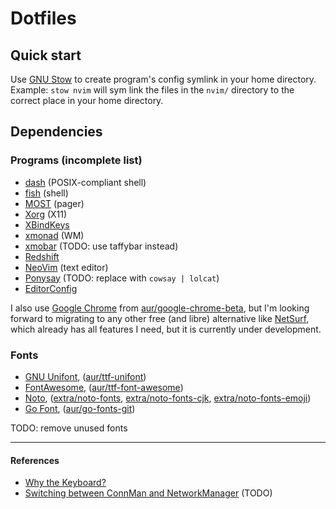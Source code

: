  Dotfiles
================================================================================

   Quick start
--------------------------------------------------------------------------------

Use [GNU Stow] to create program's config symlink in your home directory.
Example: `stow nvim` will sym link the files in the `nvim/` directory
to the correct place in your home directory.

   Dependencies
--------------------------------------------------------------------------------

### Programs (incomplete list)
- [dash](http://gondor.apana.org.au/~herbert/dash) (POSIX-compliant shell)
- [fish](https://fishshell.com) (shell)
- [MOST](https://jedsoft.org/most) (pager)
- [Xorg](https://x.org) (X11)
- [XBindKeys](http://nongnu.org/xbindkeys)
- [xmonad](https://xmonad.org) (WM)
- [xmobar](http://projects.haskell.org/xmobar) (TODO: use taffybar instead)
- [Redshift](https://jonls.dk/redshift)
- [NeoVim](https://neovim.io) (text editor)
- [Ponysay](https://erkin.co/ponysay) (TODO: replace with `cowsay | lolcat`)
- [EditorConfig](https://editorconfig.org)

I also use [Google Chrome] from [aur/google-chrome-beta], but I'm looking
forward to migrating to any other free (and libre) alternative like [NetSurf],
which already has all features I need, but it is currently under development.

### Fonts
- [GNU Unifont], ([aur/ttf-unifont])
- [FontAwesome], ([aur/ttf-font-awesome])
- [Noto], ([extra/noto-fonts], [extra/noto-fonts-cjk], [extra/noto-fonts-emoji])
- [Go Font], ([aur/go-fonts-git])

TODO: remove unused fonts

--------------------------------------------------------------------------------

#### References
- [Why the Keyboard?][1]
- [Switching between ConnMan and NetworkManager][2] (TODO)

[1]: https://github.com/noctuid/dotfiles/blob/master/README.org#why-the-keyboard
[2]: https://forum.manjaro.org/t/switching-between-connman-and-networkmanager/22285

[GNU Stow]: https://www.gnu.org/software/stow
[NetSurf]: https://www.netsurf-browser.org

[Google Chrome]: https://www.google.com/chrome
[aur/google-chrome-beta]: https://aur.archlinux.org/packages/google-chrome-beta

[GNU Unifont]: http://unifoundry.com/unifont.html
[FontAwesome]: http://fontawesome.io
[Noto]: https://www.google.com/get/noto
[Go Font]: https://blog.golang.org/go-fonts
[aur/ttf-unifont]: https://aur.archlinux.org/packages/ttf-unifont
[aur/ttf-font-awesome]: https://aur.archlinux.org/packages/ttf-font-awesome
[extra/noto-fonts]: https://www.archlinux.org/packages/extra/any/noto-fonts
[extra/noto-fonts-cjk]: https://www.archlinux.org/packages/extra/any/noto-fonts-cjk
[extra/noto-fonts-emoji]: https://www.archlinux.org/packages/extra/any/noto-fonts-emoji
[aur/go-fonts-git]: https://aur.archlinux.org/packages/go-fonts-git
